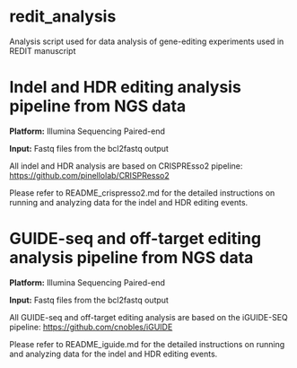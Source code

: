 # redit_analysis
Analysis script used for data analysis of gene-editing experiments used in REDIT manuscript

# Indel and HDR editing analysis pipeline from NGS data

**Platform:** Illumina Sequencing Paired-end

**Input:** Fastq files from the bcl2fastq output

All indel and HDR analysis are based on CRISPREsso2 pipeline:
https://github.com/pinellolab/CRISPResso2

Please refer to README_crispresso2.md for the detailed instructions on running and analyzing data for the indel and HDR editing events.

# GUIDE-seq and off-target editing analysis pipeline from NGS data

**Platform:** Illumina Sequencing Paired-end

**Input:** Fastq files from the bcl2fastq output

All GUIDE-seq and off-target editing analysis are based on the iGUIDE-SEQ pipeline:
https://github.com/cnobles/iGUIDE

Please refer to README_iguide.md for the detailed instructions on running and analyzing data for the indel and HDR editing events.


